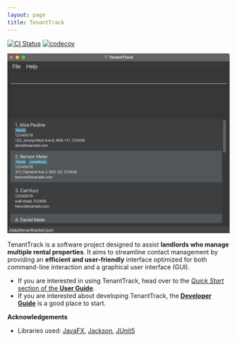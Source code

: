 ```yaml
---
layout: page
title: TenantTrack
---
```


[![CI Status](https://github.com/AY2425S2-CS2103T-W12-1/tp/actions/workflows/gradle.yml/badge.svg)](https://github.com/AY2425S2-CS2103T-W12-1/tp/actions/)
[![codecov](https://codecov.io/gh/AY2425S2-CS2103T-W12-1/tp/graph/badge.svg?token=7NLRRXNVQP)](https://codecov.io/gh/AY2425S2-CS2103T-W12-1/tp)

![Ui](images/Ui.png)

TenantTrack is a software project designed to assist **landlords who manage multiple rental properties**. It aims to streamline contact management by providing an **efficient and user-friendly** interface optimized for both command-line interaction and a graphical user interface (GUI).

* If you are interested in using TenantTrack, head over to the [_Quick Start_ section of the **User Guide**](UserGuide.html#quick-start).
* If you are interested about developing TenantTrack, the [**Developer Guide**](DeveloperGuide.html) is a good place to start.

**Acknowledgements**

* Libraries used: [JavaFX](https://openjfx.io/), [Jackson](https://github.com/FasterXML/jackson), [JUnit5](https://github.com/junit-team/junit5)
